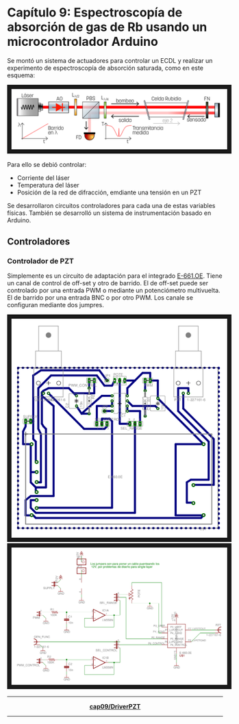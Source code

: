 # Capítulo 9: Espectroscopía de absorción de gas de Rb usando un microcontrolador Arduino

Se montó un sistema de actuadores para controlar un ECDL y realizar un experimento de espectroscopía de absorción saturada, como en este esquema:

<img src="esquema.png" alt="IMAGE ALT TEXT HERE"  border="10" />


Para ello se debió controlar:
  - Corriente del láser
  - Temperatura del láser
  - Posición de la red de difracción, emdiante una tensión en un PZT

Se desarrollaron circuitos controladores para cada una de estas variables físicas. También se desarrolló un sistema de instrumentación basado en Arduino.

## Controladores

### Controlador de PZT

Simplemente es un circuito de adaptación para el integrado [E-661.OE](hojas_de_datos/e-660_userpz45e223.pdf). Tiene un canal de control de off-set y otro de barrido.
El de off-set puede ser controlado por una entrada PWM  o mediante un potenciómetro multivuelta.
El de barrido por una entrada BNC o por otro PWM. Los canale se configuran mediante dos jumpres.

<img src="DriverPZT_brd.png" alt="IMAGE ALT TEXT HERE"  border="10" />
<img src="DriverPZT_sch.png" alt="IMAGE ALT TEXT HERE"  border="10" />


-------

<center>
<strong>
<a href="cap09/DriverPZT">cap09/DriverPZT</a>
</strong>
</center>

-------

